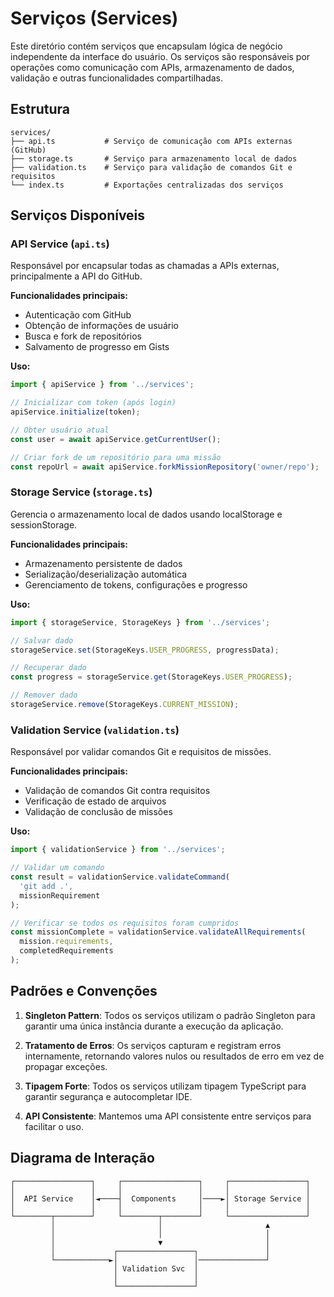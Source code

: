 # Serviços (Services)

Este diretório contém serviços que encapsulam lógica de negócio independente da interface do usuário. Os serviços são responsáveis por operações como comunicação com APIs, armazenamento de dados, validação e outras funcionalidades compartilhadas.

## Estrutura

```
services/
├── api.ts           # Serviço de comunicação com APIs externas (GitHub)
├── storage.ts       # Serviço para armazenamento local de dados
├── validation.ts    # Serviço para validação de comandos Git e requisitos
└── index.ts         # Exportações centralizadas dos serviços
```

## Serviços Disponíveis

### API Service (`api.ts`)

Responsável por encapsular todas as chamadas a APIs externas, principalmente a API do GitHub.

**Funcionalidades principais:**
- Autenticação com GitHub
- Obtenção de informações de usuário
- Busca e fork de repositórios
- Salvamento de progresso em Gists

**Uso:**
```typescript
import { apiService } from '../services';

// Inicializar com token (após login)
apiService.initialize(token);

// Obter usuário atual
const user = await apiService.getCurrentUser();

// Criar fork de um repositório para uma missão
const repoUrl = await apiService.forkMissionRepository('owner/repo');
```

### Storage Service (`storage.ts`)

Gerencia o armazenamento local de dados usando localStorage e sessionStorage.

**Funcionalidades principais:**
- Armazenamento persistente de dados
- Serialização/deserialização automática
- Gerenciamento de tokens, configurações e progresso

**Uso:**
```typescript
import { storageService, StorageKeys } from '../services';

// Salvar dado
storageService.set(StorageKeys.USER_PROGRESS, progressData);

// Recuperar dado
const progress = storageService.get(StorageKeys.USER_PROGRESS);

// Remover dado
storageService.remove(StorageKeys.CURRENT_MISSION);
```

### Validation Service (`validation.ts`)

Responsável por validar comandos Git e requisitos de missões.

**Funcionalidades principais:**
- Validação de comandos Git contra requisitos
- Verificação de estado de arquivos
- Validação de conclusão de missões

**Uso:**
```typescript
import { validationService } from '../services';

// Validar um comando
const result = validationService.validateCommand(
  'git add .', 
  missionRequirement
);

// Verificar se todos os requisitos foram cumpridos
const missionComplete = validationService.validateAllRequirements(
  mission.requirements,
  completedRequirements
);
```

## Padrões e Convenções

1. **Singleton Pattern**: Todos os serviços utilizam o padrão Singleton para garantir uma única instância durante a execução da aplicação.

2. **Tratamento de Erros**: Os serviços capturam e registram erros internamente, retornando valores nulos ou resultados de erro em vez de propagar exceções.

3. **Tipagem Forte**: Todos os serviços utilizam tipagem TypeScript para garantir segurança e autocompletar IDE.

4. **API Consistente**: Mantemos uma API consistente entre serviços para facilitar o uso.

## Diagrama de Interação

```
┌─────────────────┐     ┌─────────────────┐     ┌─────────────────┐
│                 │     │                 │     │                 │
│  API Service    │◄────┤  Components     │────►│ Storage Service │
│                 │     │                 │     │                 │
└────────┬────────┘     └────────┬────────┘     └─────────────────┘
         │                       │                       ▲
         │                       │                       │
         │                       ▼                       │
         │             ┌─────────────────┐               │
         └────────────►│                 │───────────────┘
                       │ Validation Svc  │
                       │                 │
                       └─────────────────┘
``` 
